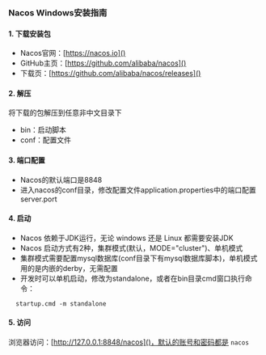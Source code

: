 ### Nacos  Windows安装指南
#### 1. 下载安装包
* Nacos官网：[https://nacos.io]()
* GitHub主页：[https://github.com/alibaba/nacos]()
* 下载页：[https://github.com/alibaba/nacos/releases]()

#### 2. 解压
将下载的包解压到任意非中文目录下
* bin：启动脚本
* conf：配置文件

#### 3. 端口配置
* Nacos的默认端口是8848
* 进入nacos的conf目录，修改配置文件application.properties中的端口配置server.port

#### 4. 启动
* Nacos 依赖于JDK运行，无论 windows 还是 Linux 都需要安装JDK
* Nacos 启动方式有2种，集群模式(默认，MODE="cluster")、单机模式
* 集群模式需要配置mysql数据库(conf目录下有mysql数据库脚本)，单机模式用的是内嵌的derby，无需配置
* 开发时可以单机启动，修改为standalone，或者在bin目录cmd窗口执行命令：
```
  startup.cmd -m standalone
```

#### 5. 访问
浏览器访问：[http://127.0.0.1:8848/nacos]()，默认的账号和密码都是 `nacos`




